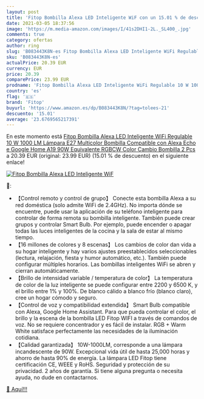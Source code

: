 ```yaml
---
layout: post
title: 'Fitop Bombilla Alexa LED Inteligente WiF con un 15.01 % de descuento'
date: 2021-03-05 18:37:56
image: 'https://m.media-amazon.com/images/I/41s2DHI1-2L._SL400_.jpg'
comments: true
category: ofertas
author: ring
slug: 'B083443K8N-es Fitop Bombilla Alexa LED Inteligente WiFi Regulable 10 W...'
sku: 'B083443K8N-es'
actualPrice: 20.39 EUR
currency: EUR
price: 20.39
comparePrice: 23.99 EUR
prodname: 'Fitop Bombilla Alexa LED Inteligente WiFi Regulable 10 W 1000 LM Lámpara  E27 Multicolor Bombilla Compatible con Alexa  Echo e Google Home  A19 90W Equivalente RGBCW Color Cambio Bombilla  2 Pcs'
country: 'es'
flag: '🇪🇸'
brand: 'Fitop'
buyurl: 'https://www.amazon.es/dp/B083443K8N/?tag=tolees-21'
descuento: '15.01'
average: '23.6769565217391'
---
```


En este momento está [Fitop Bombilla Alexa LED Inteligente WiFi Regulable 10 W 1000 LM Lámpara  E27 Multicolor Bombilla Compatible con Alexa  Echo e Google Home  A19 90W Equivalente RGBCW Color Cambio Bombilla  2 Pcs](https://www.amazon.es/dp/B083443K8N/?tag=tolees-21) a 20.39 EUR (original: 23.99 EUR) (15.01 %  de descuento) en el siguiente enlace!

[![Fitop Bombilla Alexa LED Inteligente WiF](https://m.media-amazon.com/images/I/41s2DHI1-2L._SL400_.jpg)](https://www.amazon.es/dp/B083443K8N/?tag=tolees-21)

🔎:

- 【Control remoto y control de grupo】 Conecte esta bombilla Alexa a su red doméstica (solo admite WiFi de 2.4GHz). No importa dónde se encuentre, puede usar la aplicación de su teléfono inteligente para controlar de forma remota su bombilla inteligente. También puede crear grupos y controlar Smart Bulb. Por ejemplo, puede encender o apagar todas las luces inteligentes de la cocina y la sala de estar al mismo tiempo.
- 【16 millones de colores y 8 escenas】 Los cambios de color dan vida a su hogar inteligente y hay varios ajustes preestablecidos seleccionables (lectura, relajación, fiesta y humor automático, etc.). También puede configurar múltiples horarios. Las bombillas inteligentes WiFi se abren y cierran automáticamente.
- 【Brillo de intensidad variable / temperatura de color】 La temperatura de color de la luz inteligente se puede configurar entre 2200 y 6500 K, y el brillo entre 1% y 100%. De blanco cálido a blanco frío (blanco claro), cree un hogar cómodo y seguro.
- 【Control de voz y compatibilidad extendida】 Smart Bulb compatible con Alexa, Google Home Assistant. Para que pueda controlar el color, el brillo y la escena de la bombilla LED Fitop WIFI a través de comandos de voz. No se requiere concentrador y es fácil de instalar. RGB + Warm White satisface perfectamente las necesidades de la iluminación cotidiana.
- 【Calidad garantizada】 10W-1000LM, corresponde a una lámpara incandescente de 90W. Excepcional vida útil de hasta 25,000 horas y ahorro de hasta 90% de energía. La lámpara LED Fitop tiene certificación CE, WEEE y RoHS. Seguridad y protección de su privacidad. 2 años de garantía. Si tiene alguna pregunta o necesita ayuda, no dude en contactarnos.

[🛒 Aquí!!!](https://www.amazon.es/dp/B083443K8N/?tag=tolees-21)
